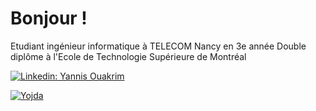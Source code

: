 # Bonjour !

Etudiant ingénieur informatique à TELECOM Nancy en 3e année
Double diplôme à l'Ecole de Technologie Supérieure de Montréal

[![Linkedin: Yannis Ouakrim](https://img.shields.io/badge/Yannis%20Ouakrim-blue?style=flat-square&logo=linkedin&logoColor=white
)](https://fr.linkedin.com/in/yannis-o-2036491aa)

[![Yojda](https://img.shields.io/badge/Yojda-white?style=flat-square&logo=github&logoColor=black
)](https://github.com/Yojda)